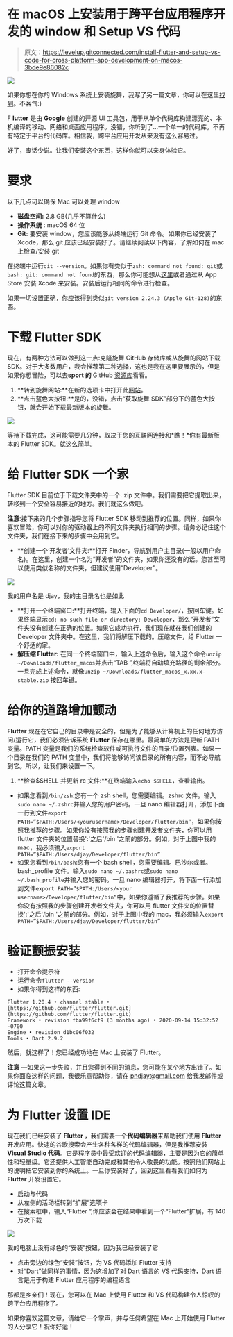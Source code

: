 # 在 macOS 上安装用于跨平台应用程序开发的 window 和 Setup VS 代码

> 原文：<https://levelup.gitconnected.com/install-flutter-and-setup-vs-code-for-cross-platform-app-development-on-macos-3bde9e86082c>

![](img/6a62b2c495add0088de1c5ee99d94933.png)

如果你想在你的 Windows 系统上安装旋舞，我写了另一篇文章，你可以在这里[找到](/install-flutter-and-setup-vs-code-for-app-dev-on-windows-86c1933718ef)。不客气:)

F **lutter** 是由 **Google** 创建的开源 UI 工具包，用于从单个代码库构建漂亮的、本机编译的移动、网络和桌面应用程序。没错，你听到了…一个单一的代码库。不再有特定于平台的代码库。相信我，跨平台应用开发从来没有这么容易过。

好了，废话少说。让我们安装这个东西，这样你就可以亲身体验它。

# 要求

以下几点可以确保 Mac 可以处理 window

*   **磁盘空间:** 2.8 GB(几乎不算什么)
*   **操作系统** : macOS 64 位
*   **Git:** 要安装 window，您应该能够从终端运行 Git 命令。如果你已经安装了 Xcode，那么 git 应该已经安装好了。请继续阅读以下内容，了解如何在 mac 上检查/安装 git

在终端中运行`git --version`。如果你有类似于`zsh: command not found: git`或`bash: git: command not found`的东西，那么你可能想从[这里](https://git-scm.com/download/mac)或者通过从 App Store 安装 Xcode 来安装。安装后运行相同的命令进行检查。

如果一切设置正确，你应该得到类似`git version 2.24.3 (Apple Git-128)`的东西。

# 下载 Flutter SDK

现在，有两种方法可以做到这一点:克隆旋舞 GitHub 存储库或从旋舞的网站下载 SDK。对于大多数用户，我会推荐第二种选择，这也是我在这里要展示的，但是如果你想冒险，可以去**sport 的** GitHub [资源库](https://github.com/flutter/flutter)看看。

1.  **转到旋舞网站:**在新的选项卡中打开此[网站](https://flutter.dev/docs/get-started/install/macos)。
2.  **点击蓝色大按钮:**是的，没错，点击“获取旋舞 SDK”部分下的蓝色大按钮，就会开始下载最新版本的旋舞。

![](img/eedfc8128f0882f760bfb0cdd955b03f.png)

等待下载完成，这可能需要几分钟，取决于您的互联网连接和*瞧！*你有最新版本的 Flutter SDK。就这么简单。

# 给 Flutter SDK 一个家

Flutter SDK 目前位于下载文件夹中的一个. zip 文件中。我们需要把它提取出来，转移到一个安全容易接近的地方。我们就这么做吧。

**注意**:接下来的几个步骤指导您将 Flutter SDK 移动到推荐的位置。同样，如果你喜欢冒险，你可以对你的驱动器上的不同文件夹执行相同的步骤。请务必记住这个文件夹，我们在接下来的步骤中会用到它。

*   **创建一个‘开发者’文件夹:**打开 Finder，导航到用户主目录(一般以用户命名)。在这里，创建一个名为“开发者”的文件夹，如果你还没有的话。您甚至可以使用类似名称的文件夹，但建议使用“Developer”。

![](img/cfc57c6a9b164b0e3af7a8f5717d89b0.png)

我的用户名是 djay，我的主目录名也是如此

*   **打开一个终端窗口:**打开终端，输入下面的`cd Developer/`，按回车键。如果终端显示`cd: no such file or directory: Developer`，那么“开发者”文件夹没有创建在正确的位置。如果它成功执行，我们现在就在我们创建的 Developer 文件夹中。在这里，我们将解压下载的。压缩文件，给 Flutter 一个舒适的家。
*   **解压缩 Flutter:** 在同一个终端窗口中，输入上述命令后，输入这个命令`unzip ~/Downloads/flutter_macos`并点击“TAB ”,终端将自动填充路径的剩余部分。一旦完成上述命令，就像`unzip ~/Downloads/flutter_macos_x.xx.x-stable.zip` 按回车键。

# 给你的道路增加颤动

**Flutter** 现在在它自己的目录中是安全的，但是为了能够从计算机上的任何地方访问/运行它，我们必须告诉系统 **Flutter** 保存在哪里。最简单的方法是更新 PATH 变量。PATH 变量是我们的系统检查软件或可执行文件的目录/位置列表。如果一个目录在我们的 PATH 变量中，我们将能够访问该目录的所有内容，而不必导航到它。所以，让我们来设置一下。

1.  **检查$SHELL 并更新 rc 文件:**在终端输入`echo $SHELL`，查看输出。

*   如果您看到`/bin/zsh`:您有一个 zsh shell，您需要编辑。zshrc 文件。输入`sudo nano ~/.zshrc`并输入您的用户密码。一旦 nano 编辑器打开，添加下面一行到文件`export PATH=”$PATH:/Users/<yourusername>/Developer/flutter/bin”`，如果你按照我推荐的步骤。如果你没有按照我的步骤创建开发者文件夹，你可以用 flutter 文件夹的位置替换':'之后'/bin '之前的部分。例如，对于上图中我的 mac，我必须输入`export PATH=”$PATH:/Users/djay/Developer/flutter/bin”`
*   如果您看到`/bin/bash`:您有一个 bash shell，您需要编辑。巴沙尔或者。bash_profile 文件。输入`sudo nano ~/.bashrc`或`sudo nano ~/.bash_profile`并输入您的密码。一旦 nano 编辑器打开，将下面一行添加到文件`export PATH=”$PATH:/Users/<your username>/Developer/flutter/bin”`中，如果你遵循了我推荐的步骤。如果你没有按照我的步骤创建开发者文件夹，你可以用 flutter 文件夹的位置替换':'之后'/bin '之前的部分。例如，对于上图中我的 mac，我必须输入`export PATH=”$PATH:/Users/djay/Developer/flutter/bin”`

# 验证颤振安装

*   打开命令提示符
*   运行命令`flutter --version`
*   如果你得到这样的东西:

```
Flutter 1.20.4 • channel stable • [https://github.com/flutter/flutter.git](https://github.com/flutter/flutter.git)
Framework • revision fba99f6cf9 (3 months ago) • 2020-09-14 15:32:52 -0700
Engine • revision d1bc06f032
Tools • Dart 2.9.2
```

然后，就这样了！您已经成功地在 Mac 上安装了 Flutter。

**注意** —如果这一步失败，并且您得到不同的消息，您可能在某个地方出错了。如果你面临这样的问题，我很乐意帮助你，请在 pndjay@gmail.com 给我发邮件或评论这篇文章。

# 为 Flutter 设置 IDE

现在我们已经安装了 **Flutter** ，我们需要一个**代码编辑器**来帮助我们使用 **Flutter** 开发应用。快速的谷歌搜索会产生各种各样的代码编辑器，但是我推荐安装 **Visual Studio 代码**。它是程序员中最受欢迎的代码编辑器，主要是因为它的简单性和轻量级。它还提供人工智能自动完成和其他令人敬畏的功能。按照他们网站上的说明把它安装到你的系统上。一旦你安装好了，回到这里看看我们如何为 **Flutter** 开发设置它。

*   启动与代码
*   从左侧的活动栏转到“扩展”选项卡
*   在搜索框中，输入“Flutter ”,你应该会在结果中看到一个“Flutter”扩展，有 140 万次下载

![](img/53ce7e54cb2f4c4c94d9767c630aec8c.png)

我的电脑上没有绿色的“安装”按钮，因为我已经安装了它

*   点击旁边的绿色“安装”按钮，为 VS 代码添加 Flutter 支持
*   对“Dart”做同样的事情，因为这增加了对 Dart 语言的 VS 代码支持，Dart 语言是用于构建 Flutter 应用程序的编程语言

那都是乡亲们！现在，您可以在 Mac 上使用 Flutter 和 VS 代码构建令人惊叹的跨平台应用程序了。

如果你喜欢这篇文章，请给它一个掌声，并与任何希望在 Mac 上开始使用 Flutter 的人分享它！祝你好运！
